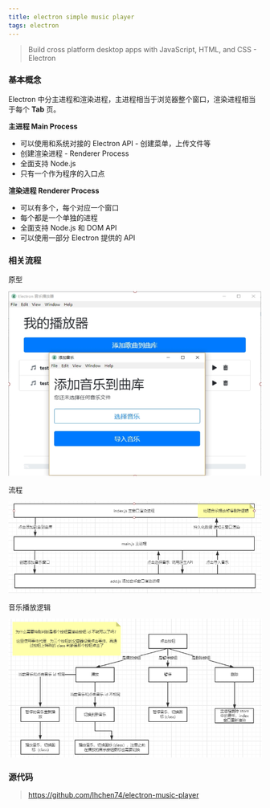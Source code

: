 ```yaml
---
title: electron simple music player
tags: electron
---
```


> Build cross platform desktop apps with JavaScript, HTML, and CSS - Electron

### 基本概念

Electron 中分主进程和渲染进程，主进程相当于浏览器整个窗口，渲染进程相当于每个 **Tab** 页。

**主进程 Main Process**

- 可以使用和系统对接的 Electron API - 创建菜单，上传文件等
- 创建渲染进程 - Renderer Process
- 全面支持 Node.js
- 只有一个作为程序的入口点

**渲染进程 Renderer Process**

- 可以有多个，每个对应一个窗口
- 每个都是一个单独的进程
- 全面支持 Node.js 和 DOM API
- 可以使用一部分 Electron 提供的 API

### 相关流程

原型

![原型](electron/prototype.png)

流程

![流程](electron/flow.png)

音乐播放逻辑

![音乐播放逻辑](electron/audio.png)

### 源代码

> https://github.com/lhchen74/electron-music-player
